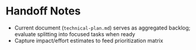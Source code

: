 # Handoff Notes

- Current document (`technical-plan.md`) serves as aggregated backlog; evaluate splitting into focused tasks when ready
- Capture impact/effort estimates to feed prioritization matrix
